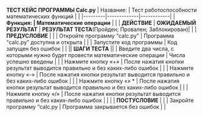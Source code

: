 **ТЕСТ КЕЙС ПРОГРАММЫ Calc.py**
| Название:  | Тест работоспособности математических функций |  |
|---------|-------------|------------|
| **Функция:  | Математические операции** |  |
| **ДЕЙСТВИЕ**  | **ОЖИДАЕМЫЙ РЕЗУЛЬТАТ**  | **РЕЗУЛЬТАТ ТЕСТА**(Пройден; Провален; Заблокирован)|
|  |                            **ПРЕДУСЛОВИЕ**                          |  |
| Откройте программу “calc.py”  | Программа “calc.py” доступна и открыта |  |
| Запустите код программы  | Код запущен без ошибок |  |
||                                            **ШАГИ ТЕСТА**                                            ||
| Введите два числа, с которыми нужно будет провести математические операции  | Числа успешно введены |  |
| Нажмите кнопку «+»  | После нажатия кнопки результат выводится правильно и без каких-либо ошибок |  |
| Нажмите кнопку «-»  | После нажатия кнопки результат выводится правильно и без каких-либо ошибок |  |
| Нажмите кнопку «*»* *  | После нажатия кнопки результат выводится правильно и без каких-либо ошибок |  |
| Нажмите кнопку «/»  | После нажатия кнопки результат выводится правильно и без каких-либо ошибок  |  |
|  |                         **ПОСТУСЛОВИЕ**                       |  |
| Закройте программу “calc.py  | Программа закрывается без ошибок  | |


